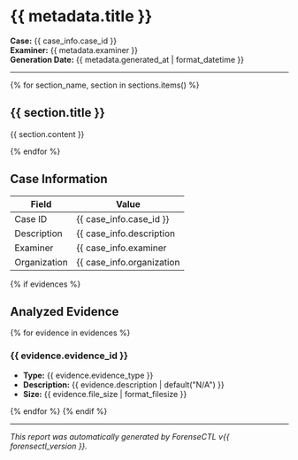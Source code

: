 # {{ metadata.title }}

**Case:** {{ case_info.case_id }}  
**Examiner:** {{ metadata.examiner }}  
**Generation Date:** {{ metadata.generated_at | format_datetime }}

---

{% for section_name, section in sections.items() %}
## {{ section.title }}

{{ section.content }}

{% endfor %}

## Case Information

| Field | Value |
|-------|-------|
| Case ID | {{ case_info.case_id }} |
| Description | {{ case_info.description | default("N/A") }} |
| Examiner | {{ case_info.examiner | default("N/A") }} |
| Organization | {{ case_info.organization | default("N/A") }} |

{% if evidences %}
## Analyzed Evidence

{% for evidence in evidences %}
### {{ evidence.evidence_id }}

- **Type:** {{ evidence.evidence_type }}
- **Description:** {{ evidence.description | default("N/A") }}
- **Size:** {{ evidence.file_size | format_filesize }}

{% endfor %}
{% endif %}

---

*This report was automatically generated by ForenseCTL v{{ forensectl_version }}.*
